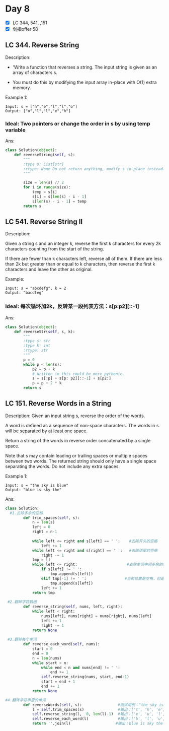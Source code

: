 # Day 8

- [x] LC 344, 541, ,151
- [x] 剑指offer 58

## LC 344. Reverse String 

Description: 

* 'Write a function that reverses a string. The input string is given as an array of characters s.

* You must do this by modifying the input array in-place with O(1) extra memory.

Example 1:

```
Input: s = ["h","e","l","l","o"]
Output: ["o","l","l","e","h"]
```

### __Ideal: Two pointers or change the order in s by using temp variable__

Ans:

```py
class Solution(object):
    def reverseString(self, s):
        """
        :type s: List[str]
        :rtype: None Do not return anything, modify s in-place instead.
        """

        size = len(s) // 2 
        for i in range(size):
            temp = s[i]
            s[i] = s[len(s) - i - 1]
            s[len(s) - i - 1] = temp
        return s

```

## LC 541. Reverse String II

Description: 

Given a string s and an integer k, reverse the first k characters for every 2k characters counting from the start of the string.

If there are fewer than k characters left, reverse all of them. If there are less than 2k but greater than or equal to k characters, then reverse the first k characters and leave the other as original.

Example:
```
Input: s = "abcdefg", k = 2
Output: "bacdfeg"
```

### __Ideal: 每次循环加2k，反转某一段列表方法：s[p:p2][::-1]__


Ans:
```py
class Solution(object):
    def reverseStr(self, s, k):
        """
        :type s: str
        :type k: int
        :rtype: str
        """
        p = 0
        while p < len(s):
            p2 = p + k
            # Written in this could be more pythonic.
            s = s[:p] + s[p: p2][::-1] + s[p2:]
            p = p + 2 * k
        return s
```


## LC 151. Reverse Words in a String

Description: Given an input string s, reverse the order of the words.

A word is defined as a sequence of non-space characters. The words in s will be separated by at least one space.

Return a string of the words in reverse order concatenated by a single space.

Note that s may contain leading or trailing spaces or multiple spaces between two words. The returned string should only have a single space separating the words. Do not include any extra spaces.

Example 1:

```
Input: s = "the sky is blue"
Output: "blue is sky the"
```


Ans:
```py
class Solution:
  #1.去除多余的空格
        def trim_spaces(self, s):     
            n = len(s)
            left = 0
            right = n-1
        
            while left <= right and s[left] == ' ':    #去除开头的空格
                left += 1
            while left <= right and s[right] == ' ':   #去除结尾的空格
                right -= 1
            tmp = []
            while left <= right:                      #去除单词中间多余的空格
                if s[left] != ' ':
                    tmp.append(s[left])
                elif tmp[-1] != ' ':                 #当前位置是空格，但是相邻的上一个位置不是空格，则该空格是合理的
                    tmp.append(s[left])
                left += 1
            return tmp
	    
 #2.翻转字符数组
        def reverse_string(self, nums, left, right):
            while left < right:
                nums[left], nums[right] = nums[right], nums[left]
                left += 1
                right -= 1
            return None
	    
 #3.翻转每个单词
        def reverse_each_word(self, nums):
            start = 0
            end = 0
            n = len(nums)
            while start < n:
                while end < n and nums[end] != ' ':
                    end += 1
                self.reverse_string(nums, start, end-1)
                start = end + 1
                end += 1
            return None

#4.翻转字符串里的单词
        def reverseWords(self, s):                #测试用例："the sky is blue"
            l = self.trim_spaces(s)               #输出：['t', 'h', 'e', ' ', 's', 'k', 'y', ' ', 'i', 's', ' ', 'b', 'l', 'u', 'e'
            self.reverse_string(l,  0, len(l)-1)  #输出：['e', 'u', 'l', 'b', ' ', 's', 'i', ' ', 'y', 'k', 's', ' ', 'e', 'h', 't']
            self.reverse_each_word(l)             #输出：['b', 'l', 'u', 'e', ' ', 'i', 's', ' ', 's', 'k', 'y', ' ', 't', 'h', 'e']
            return ''.join(l)                    #输出：blue is sky the

```

